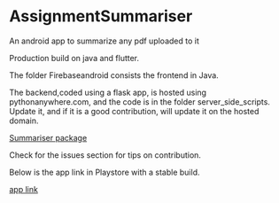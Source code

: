 # AssignmentSummariser
An android app to summarize any pdf uploaded to it

Production build on java and flutter.

The folder Firebaseandroid consists the frontend in Java.

The backend,coded using a flask app, is hosted using pythonanywhere.com, and the code is in the folder server_side_scripts. Update it, and if it is a good contribution, will update it on the hosted domain.


[Summariser package](https://pypi.org/project/sumy/)


Check for the issues section for tips on contribution.


Below is the app link in Playstore with a stable build.

[app link](https://play.google.com/store/apps/details?id=com.inanutshell.abhijithneilabraham.firebaseandroid)
